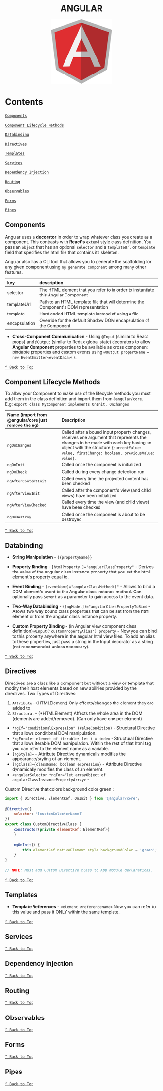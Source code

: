


<h1 align="center">ANGULAR</h1>
<p align="center">
    <img width="200px" src=https://raw.githubusercontent.com/AndresMWeber/WebDefinitions/master/media/Angular.png>
</p>

# Contents
[`Components`](#components)

[`Component Lifecycle Methods`](#component-lifecycle-methods)

[`Databinding`](#databinding)

[`Directives`](#directives)

[`Templates`](#templates)

[`Services`](#services)

[`Dependency Injection`](#dependency-injection)

[`Routing`](#routing)

[`Observables`](#observables)

[`Forms`](#forms)

[`Pipes`](#pipes)

## Components
Angular uses a **decorator** in order to wrap whatever class you create as a component.  This contrasts with **React's** ```extend``` style class definition.  You pass an ```object``` that has an optional ```selector``` and a ```templateUrl``` or ```template``` field that specifies the html file that contains its skeleton.  

Angular also has a CLI tool that allows you to generate the scaffolding for any given component using ```ng generate component``` among many other features.

| key    | description | 
| :----- | :-----  |
| selector  | The HTML element that you refer to in order to instantiate this Angular Component|
| templateUrl  | Path to an HTML template file that will determine the Component's DOM representation |
| template  | Hard coded HTML template instead of using a file |
| encapsulation | Override for the default Shadow DOM encapsulation of the Component |

- **Cross-Component Communication** - Using ```@Input``` (similar to React props) and ```@Output``` (similar to Redux global state) decorators to allow **Angular Component** properties to be available as cross component bindable properties and custom events using ```@Output propertName = new EventEmitter<eventData>()```.

[`^ Back to Top`](#contents)

## Component Lifecycle Methods

To allow your Component to make use of the lifecycle methods you must add them in the class definition and import them from ```@angular/core```.  
E.g: ```export class MyComponent implements OnInit, OnChanges```

| Name (import from @angular/core just remove the ng) | Description |
| :----- | :----- |
| ```ngOnChanges```  | Called after a bound input property changes, receives one argument that represents the changes to be made with each key having an object with the structure ```{currentValue: value, firstChange: boolean, previousValue: value}```. |
| ```ngOnInit``` | Called once the component is initialized |
| ```ngDoCheck``` | Called during every change detection run |
| ```ngAfterContentInit``` | Called every time the projected content has been checked |
| ```ngAfterViewInit``` | Called after the component's view (and child views) have been initialized |
| ```ngAfterViewChecked``` | Called every time the view (and child views) have been checked |
| ```ngOnDestroy``` | Called once the component is about to be destroyed |

[`^ Back to Top`](#contents)

## Databinding
* **String Manipulation** - ```{{propertyName}}```

* **Property Binding** - ```[htmlProperty ]="angularClassProperty"``` - Derives the value of the angular class instance property that you set the html element's property equal to.

* **Event Binding** - ```(eventName)="angularClassMethod()"``` - Allows to bind a DOM element's event to the Angular class instance method.  Can optionally pass ```$event``` as a parameter to gain access to the event data.

* **Two-Way Databinding** - ```([ngModel])="angularClassPropertyToBind``` - Allows two way bound class properties that can be set from the html element or from the angular class instance property.

* **Custom Property Binding** - (in Angular view component class definition) ```@Input('customPropertyAlias') property``` - Now you can bind to this property anywhere in the angular html view files.  To add an alias to these properties, just pass a string in the Input decorator as a string (not recommended unless necessary).

[`^ Back to Top`](#contents)

## Directives

Directives are a class like a component but without a view or template that modify their host elements based on new abilities provided by the directives.
Two Types of Directives:
1. ```Attribute``` - (HTMLElement) Only affects/changes the element they are added to
2. ```Structural``` - (*HTMLElement) Affects the whole area in the DOM (elements are added/removed). (Can only have one per element)

* ```*ngIf="conditionalExpression" (#elseCondition)``` - Structural Directive that allows conditional DOM manipulation.
* ```*ngFor=let element of iterable; let i = index``` - Structural Directive that allows iterable DOM manipulation.  Within the rest of that html tag you can refer to the element name as a variable.
* ```[ngStyle]=``` - Attribute Directive dynamically modifies the appearance/styling of an element.
* ```[ngClass]={className: boolean expression}``` - Attribute Directive dynamically modifies the class of an element.
* ```<angularSelector *ngFor="let arrayObject of angularClassInstancePropertyArray>``` - 

Custom Directive that colors background color green :
```javascript
import { Directive, ElementRef, OnInit } from '@angular/core';

@Directive({
    selector: '[customSelectorName]`
})
export class CustomDirectiveClass {
    constructor(private elementRef: ElementRef){
    }
    
    ngOnInit() {
        this.elementRef.nativeElement.style.backgroundColor = 'green';
    }
}

// NOTE: Must add Custom Directive class to App module declarations.
```

[`^ Back to Top`](#contents)

## Templates
 - **Template References** - ```<element #referenceName>``` Now you can refer to this value and pass it ONLY within the same template.


[`^ Back to Top`](#contents)

## Services

[`^ Back to Top`](#contents)

## Dependency Injection

[`^ Back to Top`](#contents)

## Routing

[`^ Back to Top`](#contents)

## Observables

[`^ Back to Top`](#contents)

## Forms

[`^ Back to Top`](#contents)

## Pipes

[`^ Back to Top`](#contents)
